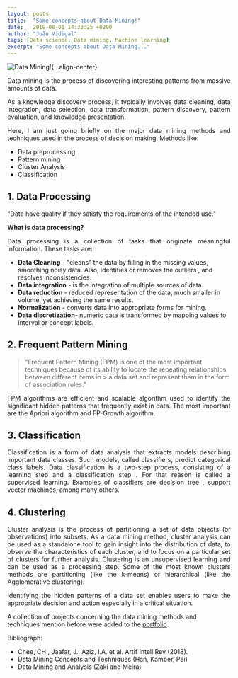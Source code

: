 ```yaml
---
layout: posts
title:  "Some concepts about Data Mining!"
date:   2019-08-01 14:33:25 +0200
author: "João Vidigal"
tags: [Data science, Data mining, Machine learning]
excerpt: "Some concepts about Data Mining..."
---
```

![Data Mining!](https://images.unsplash.com/photo-1549986676-4a401c873ce7?ixlib=rb-1.2.1&ixid=eyJhcHBfaWQiOjEyMDd9&auto=format&fit=crop&w=1651&q=80){: .align-center}
<p style='text-align: justify;'> Data mining is the process of discovering interesting patterns from massive amounts of data.</p>

<p style='text-align: justify;'> As a knowledge discovery process, it typically involves data cleaning, data integration, data selection, data transformation, pattern discovery, pattern evaluation, and knowledge presentation.</p>

<p style='text-align: justify;'>Here, I am just going briefly on the major data mining methods and techniques used in the process of decision making. Methods like:</p>

* Data preprocessing
* Pattern mining
* Cluster Analysis
* Classification



## 1. Data Processing

<p style='text-align: justify;'>"Data have quality if they satisfy the requirements of the intended use."</p>


**What is data processing?**

<p style='text-align: justify;'>Data processing is a collection of tasks that originate meaningful information. These tasks are:</p>

* **Data Cleaning** - "cleans" the data by filling in the missing values, smoothing noisy data. Also, identifies or removes the outliers , and resolves inconsistencies. 
* **Data integration** - is the integration of multiple sources of data.
* **Data reduction** - reduced representation of the data, much smaller in volume, yet achieving the same results. 
* **Normalization** - converts data into appropriate forms for mining.
* **Data discretization**- numeric data is transformed by mapping values to interval or concept labels.

## 2. Frequent Pattern Mining

> "Frequent Pattern Mining (FPM) is one of the most important techniques because of its ability to locate the repeating relationships between different items in > a data set and represent them in the form of association rules."

<p style='text-align: justify;'> FPM algorithms are efficient and scalable algorithm used to identify the significant hidden patterns that frequently exist in data. The most important  are the Apriori algorithm and FP-Growth algorithm.</p>
 

## 3. Classification

<p style='text-align: justify;'> Classification is a form of data analysis that extracts models describing important data classes. Such models, called classifiers, predict categorical class labels.
Data classification is a two-step process, consisting of a learning step and a classification step . For that reason is called a supervised learning. Examples of classifiers are decision tree , support vector machines, among many others.</p>

## 4. Clustering

<p style='text-align: justify;'> Cluster analysis  is the process of partitioning a set of data objects (or observations) into subsets. As a data mining method, cluster analysis can be used as a standalone tool to gain
insight into the distribution of data, to observe the characteristics of each cluster, and to focus on a particular set of clusters for further analysis. Clustering is an unsupervised learning and can be used as a processing step. Some of the most known clusters methods are partitioning (like the k-means) or hierarchical (like the Agglomerative clustering).</p>

<p style='text-align: justify;'> Identifying the hidden patterns of a data set enables users to make the appropriate decision and action especially in a critical situation.</p>

A collection of projects concerning the data mining methods and techniques mention before were added to the [portfolio](/portfolio/).

Bibliograph:

* Chee, CH., Jaafar, J., Aziz, I.A. et al. Artif Intell Rev (2018).
* Data Mining Concepts and Techniques (Han, Kamber, Pei)
* Data Mining and Analysis (Zaki and Meira)


